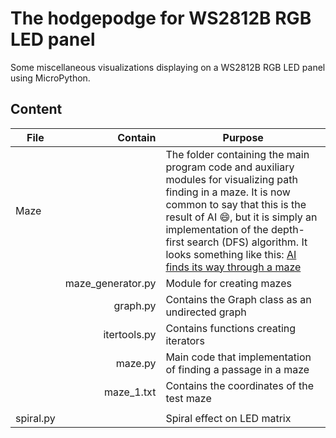# The hodgepodge for WS2812B RGB LED panel
Some miscellaneous visualizations displaying on a WS2812B RGB LED panel using MicroPython.

## Content  

| File | Contain | Purpose |
| --- |  ---: |  --- |
| Maze |  |The folder containing the main program code and auxiliary modules for visualizing path finding in a maze. It is now common to say that this is the result of AI :smile:, but it is simply an implementation of the depth-first search (DFS) algorithm. It looks something like this: [AI finds its way through a maze](https://youtube.com/shorts/KfYbfn5_Zk4) |
|  | maze_generator.py | Module for creating mazes |
|  |graph.py | Contains the Graph class as an undirected graph |
|  | itertools.py | Contains functions creating iterators |
|  | maze.py | Main code that implementation of finding a passage in a maze |
|  | maze_1.txt | Contains the coordinates of the test maze  |
||  |  |
| spiral.py |  | Spiral effect on LED matrix  |
